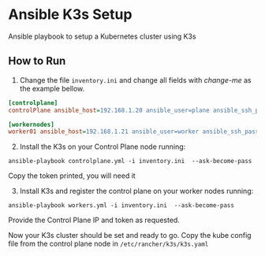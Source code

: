 # Ansible K3s Setup
Ansible playbook to setup a Kubernetes cluster using K3s

## How to Run

1. Change the file `inventory.ini` and change all fields with *change-me* as the example bellow.

~~~ ini
[controlplane]
controlPlane ansible_host=192.168.1.20 ansible_user=plane ansible_ssh_pass=123456

[workernodes]
worker01 ansible_host=192.168.1.21 ansible_user=worker ansible_ssh_pass=123456
~~~

2. Install the K3s on your Control Plane node running:

~~~ batch
ansible-playbook controlplane.yml -i inventory.ini  --ask-become-pass
~~~
Copy the token printed, you will need it

3. Install K3s and register the control plane on your worker nodes running:

~~~ batch
ansible-playbook workers.yml -i inventory.ini  --ask-become-pass
~~~

Provide the Control Plane IP and token as requested.

Now your K3s cluster should be set and ready to go.
Copy the kube config file from the control plane node in `/etc/rancher/k3s/k3s.yaml`